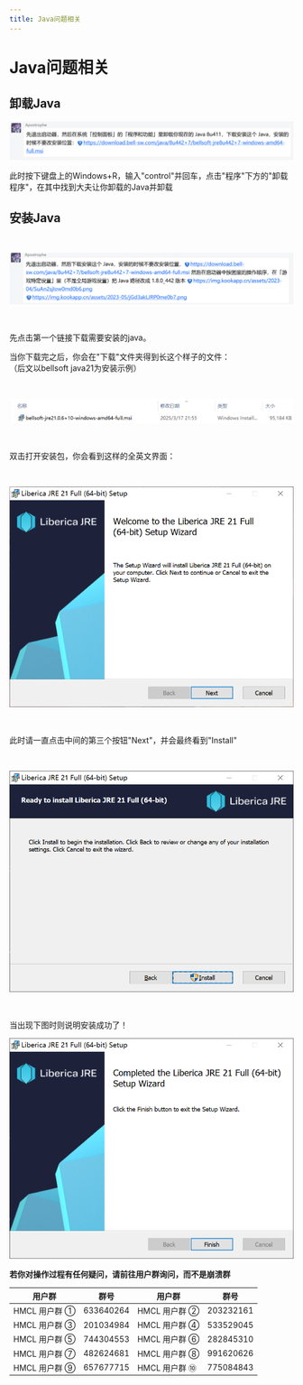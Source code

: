 ```yaml
---
title: Java问题相关
---
```


# Java问题相关

## 卸载Java

![示例](java/6.png)

此时按下键盘上的Windows+R，输入"control"并回车，点击"程序"下方的"卸载程序"，在其中找到大夫让你卸载的Java并卸载


## 安装Java

<br>

![示例](java/1.png)

<br>

先点击第一个链接下载需要安装的java。

当你下载完之后，你会在"下载"文件夹得到长这个样子的文件：<br>（后文以bellsoft java21为安装示例）

<br>

![示例](java/2.png)

<br>

双击打开安装包，你会看到这样的全英文界面：

<br>

![示例](java/3.png)

<br>

此时请一直点击中间的第三个按钮"Next"，并会最终看到"Install"

<br>

![示例](java/4.png)

<br>

当出现下图时则说明安装成功了！
<br>

![示例](java/5.png)
<br>

**若你对操作过程有任何疑问，请前往用户群询问，而不是崩溃群**

| 用户群       | 群号       | 用户群       | 群号       |
| ------------ | ---------- | ------------ | ---------- |
| HMCL 用户群 ① | 633640264  | HMCL 用户群 ② | 203232161  |
| HMCL 用户群 ③ | 201034984  | HMCL 用户群 ④ | 533529045  |
| HMCL 用户群 ⑤ | 744304553  | HMCL 用户群 ⑥ | 282845310  |
| HMCL 用户群 ⑦ | 482624681  | HMCL 用户群 ⑧ | 991620626  |
| HMCL 用户群 ⑨ | 657677715  | HMCL 用户群 ⑩ | 775084843  |